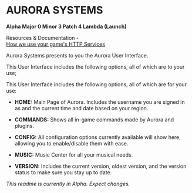# AURORA SYSTEMS #
**Alpha Major 0 Minor 3 Patch 4 Lambda (Launch)**

Resources & Documentation - <br>
[How we use your game's HTTP Services](https://github.com/HeartOfIrons/AuroraSystems/blob/main/HTTPUsage)

Aurora Systems presents to you the Aurora User Interface. 

This User Interface includes the following options, all of which are to your use;<br>

This User Interface includes the following options, all of which are for your use:

- **HOME:** Main Page of Aurora. Includes the username you are signed in as and the current time and date based on your region.

- **COMMANDS:** Shows all in-game commands made by Aurora and plugins.

- **CONFIG:** All configuration options currently available will show here, allowing you to enable/disable them with ease.

- **MUSIC:** Music Center for all your musical needs.

- **VERSION:** Includes the current version, oldest version, and the version status to make sure you stay up to date.

*This readme is currently in Alpha. Expect changes.*
